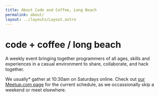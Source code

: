 ```yaml
---
title: About Code and Coffee, Long Beach
permalink: about/
layout: ../layouts/Layout.astro
---
```


# code + coffee / long beach

A weekly event bringing together programmers of all ages, skills and experiences in a casual environment to share, collaborate, and hack together.

We usually* gather at 10:30am on Saturdays online. Check out <a href="https://www.meetup.com/code-and-coffee-long-beach/">our Meetup.com page</a> for the current schedule, as we occassionally skip a weekend or meet elsewhere.
